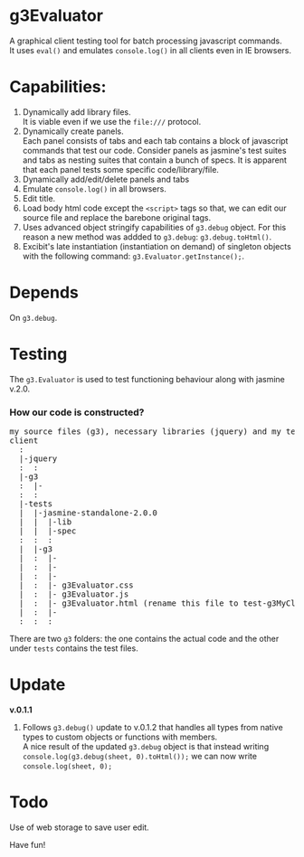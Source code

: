 g3Evaluator
===========

A graphical client testing tool for batch processing javascript commands.<br />
It uses <code>eval()</code> and emulates <code>console.log()</code> in all clients even in IE browsers.

Capabilities:
=============
<ol>
<li>Dynamically add library files.<br />
It is viable even if we use the <code>file:///</code> protocol.</li>
<li>Dynamically create panels.<br />
Each panel consists of tabs and each tab contains a block of javascript commands that test our code. Consider panels as jasmine's test suites and tabs as nesting suites that contain a bunch of specs. It is apparent that each panel tests some specific code/library/file.</li>
<li>Dynamically add/edit/delete panels and tabs</li>
<li>Emulate <code>console.log()</code> in all browsers.</li>
<li>Edit title.</li>
<li>Load body html code except the <code>&lt;script></code> tags so that, we can edit our source file and replace the barebone original tags.</li>
<li>Uses advanced object stringify capabilities of <code>g3.debug</code> object. For this reason a new method was addded to <code>g3.debug</code>: <code>g3.debug.toHtml()</code>.</li>
<li>Excibit's late instantiation (instantiation on demand) of singleton objects with the following command: <code>g3.Evaluator.getInstance();</code>.</li>
</ol>

Depends
=======
On <code>g3.debug</code>.

Testing
=======
The <code>g3.Evaluator</code> is used to test functioning behaviour along with jasmine v.2.0.

<h3>How our code is constructed?</h3>
<pre>
my source files (g3), necessary libraries (jquery) and my tests folder (tests):
client
  :
  |-jquery
  :  :
  |-g3
  :  |- <g3MyClass.js>
  :  :
  |-tests
  |  |-jasmine-standalone-2.0.0
  |  |  |-lib
  |  |  |-spec
  :  :  :
  |  |-g3
  |  :  |- <g3MyClass-SpecRunner.html>
  |  :  |- <g3MyClass-Spec.js>
  |  :  |- <g3MyClass-SpecHelper.js>
  |  :  |- g3Evaluator.css
  |  :  |- g3Evaluator.js
  |  :  |- g3Evaluator.html (rename this file to test-g3MyClass.html)
  |  :  |- <test-g3MyClass.html>
  :  :  :
</pre>

There are two <code>g3</code> folders: the one contains the actual code and the other under <code>tests</code> contains the test files.

Update
======
<b>v.0.1.1</b>
<ol>
<li>Follows <code>g3.debug()</code> update to v.0.1.2 that handles all types from native types to custom objects or functions with members.<br />
A nice result of the updated <code>g3.debug</code> object is that instead writing <code>console.log(g3.debug(sheet, 0).toHtml());</code> we can now write <code>console.log(sheet, 0);</code></li>
</ol>

Todo
====
Use of web storage to save user edit.

Have fun!
